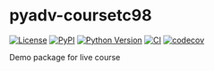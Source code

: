 # pyadv-coursetc98

[![License](https://img.shields.io/pypi/l/pyadv-coursetc98.svg?color=green)](https://github.com/Tadeo98/pyadv-coursetc98/raw/main/LICENSE)
[![PyPI](https://img.shields.io/pypi/v/pyadv-coursetc98.svg?color=green)](https://pypi.org/project/pyadv-coursetc98)
[![Python Version](https://img.shields.io/pypi/pyversions/pyadv-coursetc98.svg?color=green)](https://python.org)
[![CI](https://github.com/Tadeo98/pyadv-coursetc98/actions/workflows/ci.yml/badge.svg)](https://github.com/Tadeo98/pyadv-coursetc98/actions/workflows/ci.yml)
[![codecov](https://codecov.io/gh/Tadeo98/pyadv-coursetc98/branch/main/graph/badge.svg)](https://codecov.io/gh/Tadeo98/pyadv-coursetc98)

Demo package for live course
